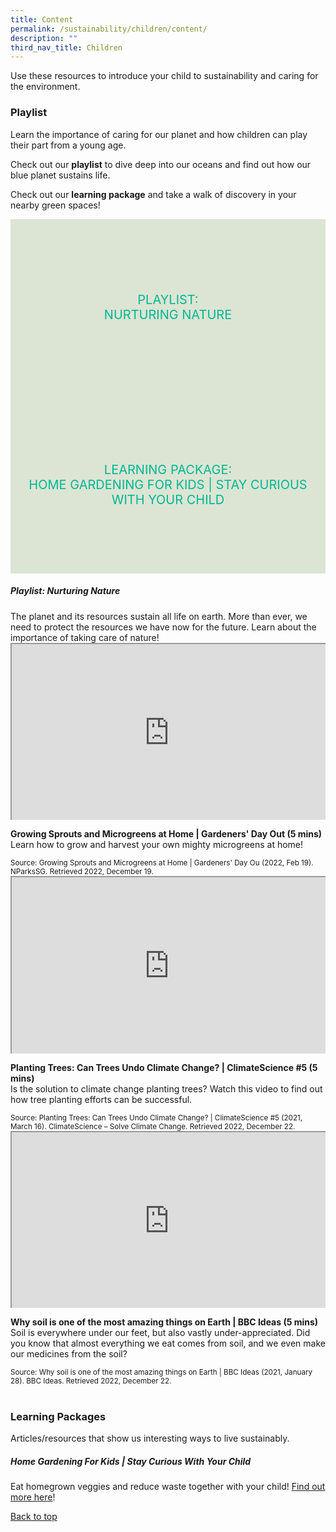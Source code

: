 ```yaml
---
title: Content
permalink: /sustainability/children/content/
description: ""
third_nav_title: Children
---
```

<style type="text/css">
/* Links */
.content a { color: #322987; }
.content a:focus,
.content a:hover { color: #28216c; }

/* Button Outline */
.bp-button { padding-left: 1.5rem; padding-right: 1.5rem; }
.bp-button.is-primary-outline { border: 1px solid #322987; color: #322987; background-color: transparent; text-decoration: none; }
.bp-button.is-primary-outline:focus,
.bp-button.is-primary-outline:hover { border: 1px solid #322987; color: #cff2e8; background-color: #322987; text-decoration: none; }

/* Responsive Iframe */
.responsive-iframe { position: absolute; top: 0; left: 0; bottom: 0; right: 0; width: 100%; height: 100%; }
.responsive-iframe-container { position: relative; overflow: hidden; width: 100%; }
.responsive-iframe-container.ratio-16by9 { padding-top: 56.25%; }
.responsive-iframe-container.ratio-4by3 { padding-top: 75%; }
.responsive-iframe-container.ratio-3by2 { padding-top: 66.66%; }
.responsive-iframe-container.ratio-1by1 { padding-top: 100%; }

/* Click Box */
.clickbox { display: block; position: relative; width: 100%; padding-bottom: 56.25%; background-color: transparent; }
.clickbox span { padding: .5rem; }
.clickbox a { position: absolute; display: flex; width: 100%; height: 100%; align-items: center; justify-content: center; font-size: 1.25rem; text-align: center; text-decoration: none; text-transform: uppercase; }
.clickbox a:focus,
.clickbox a:hover { text-decoration: none; }

/* Mint Jade */
.clickbox.is-mint-jade { background-color: #dce5d3; color: #00b794; }
.clickbox.is-mint-jade a { color: #00b794; }
.clickbox.is-mint-jade a:focus,
.clickbox.is-mint-jade a:hover { background-color: #00b794; color: #dce5d3; }	
</style>

Use these resources to introduce your child to sustainability and caring for the environment.

<h3><b>Playlist</b></h3>
Learn the importance of caring for our planet and how children can play their part from a young age.

Check out our **playlist** to dive deep into our oceans and find out how our blue planet sustains life.

Check out our **learning package** and take a walk of discovery in your nearby green spaces!

<div class="row is-multiline">
  <div class="col is-one-half">
    <div class="clickbox is-mint-jade">
      <a href="#playlist-nurturingnature">
        <span>Playlist:<br>Nurturing Nature</span>
      </a>
    </div>
  </div>
  <div class="col is-one-half">
    <div class="clickbox is-mint-jade">
      <a href="#lp-homegardening">
        <span>Learning Package:<br>Home Gardening For Kids | Stay Curious With Your Child
</span>
      </a>
    </div>
  </div>
  </div>


<h5 class="margin--bottom--lg" id="playlist-nurturingnature"><b>Playlist: Nurturing Nature</b></h5>
The planet and its resources sustain all life on earth. More than ever, we need to protect the resources we have now for the future. Learn about the importance of taking care of nature!

<div class="row is-multiline margin--bottom--lg">
  <div class="col is-two-fifths">
    <div class="responsive-iframe-container ratio-16by9">
      <iframe class="responsive-iframe" src="https://www.youtube.com/embed/9WrYB67b-mM" ></iframe>
    </div>
  </div>
  <div class="col is-three-fifths">
    <p><b class="has-text-indigo">Growing Sprouts and Microgreens at Home | Gardeners' Day Out (5 mins)
 </b><br>
Learn how to grow and harvest your own mighty microgreens at home!</p>
   <small>Source: Growing Sprouts and Microgreens at Home | Gardeners' Day Ou (2022, Feb 19). NParksSG. Retrieved 2022, December 19.</small>
  </div>
</div>

<div class="row is-multiline margin--bottom--lg">
  <div class="col is-two-fifths">
    <div class="responsive-iframe-container ratio-16by9">
      <iframe class="responsive-iframe" src="https://www.youtube.com/embed/F4axVYbTXvA" ></iframe>
    </div>
  </div>
  <div class="col is-three-fifths">
<p><b class="has-text-indigo">Planting Trees: Can Trees Undo Climate Change? | ClimateScience #5 (5 mins)
</b><br> 
Is the solution to climate change planting trees? Watch this video to find out how tree planting efforts can be successful.</p>
    <small>Source: Planting Trees: Can Trees Undo Climate Change? | ClimateScience #5 (2021, March 16). ClimateScience – Solve Climate Change. Retrieved 2022, December 22. </small>
  </div>
</div>

<div class="row is-multiline">
  <div class="col is-two-fifths">
    <div class="responsive-iframe-container ratio-16by9">
      <iframe src="https://www.youtube.com/embed/OiLITHMVcRw" class="responsive-iframe"></iframe>
    </div>
  </div>
  <div class="col is-three-fifths">
    <p><b class="has-text-indigo">Why soil is one of the most amazing things on Earth | BBC Ideas (5 mins)</b><br>
Soil is everywhere under our feet, but also vastly under-appreciated. Did you know that almost everything we eat comes from soil, and we even make our medicines from the soil?</p>
    <small>Source: Why soil is one of the most amazing things on Earth | BBC Ideas (2021, January 28). BBC Ideas. Retrieved 2022, December 22.</small>
  </div>
</div>
<br>


<h3 class="margin--bottom--lg" id="lp-homegardening"><b>Learning Packages</b></h3>
Articles/resources that show us interesting ways to live sustainably.

<h5><b>Home Gardening For Kids | Stay Curious With Your Child</b></h5>

Eat homegrown veggies and reduce waste together with your child! <a target="_blank" href="https://childrenandteens.nlb.gov.sg/diy-resources/primary-school-resources/permalink#home-gardening-for-kids](https://childrenandteens.nlb.gov.sg/diy-resources/primary-school-resources/permalink#home-gardening-for-kids)">Find out more here</a>!

<p class="has-text-right margin--top--xl"><a href="#main-content">Back to top</a></p>